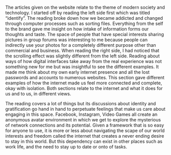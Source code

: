 The articles given on the website relate to the theme of modern society and technology. I started off by reading the left side first which was titled “identify”. The reading broke down how we became addicted and changed through computer processes such as sorting files. Everything from the self to the brand gave me insight on how intake of information forms our thoughts and taste. The space of people that have special interests sharing pictures in group forums was interesting to me because people can indirectly use your photos for a completely different purpose other than commercial and business. When reading the right side, I had noticed that the scrolling effect was slightly different from the left side. Reading about ways of how digital interfaces take away from the real experience was not something new for me but was insightful to see the different examples. It made me think about my own early internet presence and all the lost passwords and accounts to numerous websites. This section gave different examples of how the internet made us feel more connected and complete, okay with isolation. Both sections relate to the internet and what it does for us and to us, in different views. 

The reading covers a lot of things but its discussions about identity and gratification go hand in hand to perpetuate feelings that make us care about engaging in this space. Facebook, Instagram, Video Games all create an anonymous avatar environment in which we get to explore the mysterious of network connections and its potential. Given a framework that is so easy for anyone to use, it is more or less about navigating the scape of our world interests and freedom called the internet that creates a never ending desire to stay in this world. But this dependency can exist in other places such as work life, and the need to stay up to date or onto of tasks. 


